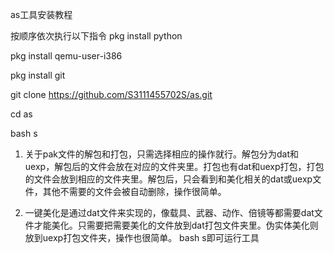 as工具安装教程

按顺序依次执行以下指令
pkg install python

pkg install qemu-user-i386

pkg install git

git clone https://github.com/S3111455702S/as.git

cd as

bash s







1. 关于pak文件的解包和打包，只需选择相应的操作就行。解包分为dat和uexp，解包后的文件会放在对应的文件夹里。打包也有dat和uexp打包，打包的文件会放到相应的文件夹里。解包后，只会看到和美化相关的dat或uexp文件，其他不需要的文件会被自动删除，操作很简单。


2. 一键美化是通过dat文件来实现的，像载具、武器、动作、倍镜等都需要dat文件才能美化。只需要把需要美化的文件放到dat打包文件夹里。伪实体美化则放到uexp打包文件夹，操作也很简单。
bash s即可运行工具


